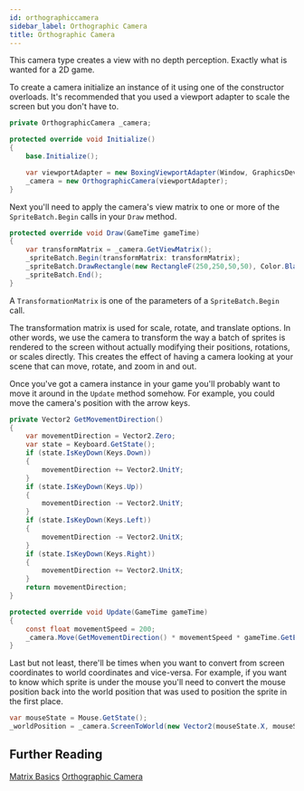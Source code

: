 ```yaml
---
id: orthographiccamera
sidebar_label: Orthographic Camera
title: Orthographic Camera
---
```


This camera type creates a view with no depth perception.  Exactly what is wanted for a 2D game.

To create a camera initialize an instance of it using one of the constructor overloads. It's recommended that you used a viewport adapter to scale the screen but you don't have to.
```csharp
private OrthographicCamera _camera;

protected override void Initialize()
{
    base.Initialize();

    var viewportAdapter = new BoxingViewportAdapter(Window, GraphicsDevice, 800, 480);
    _camera = new OrthographicCamera(viewportAdapter);
}
```

Next you'll need to apply the camera's view matrix to one or more of the `SpriteBatch.Begin` calls in your `Draw` method.
```csharp
protected override void Draw(GameTime gameTime)
{
    var transformMatrix = _camera.GetViewMatrix();
    _spriteBatch.Begin(transformMatrix: transformMatrix);
    _spriteBatch.DrawRectangle(new RectangleF(250,250,50,50), Color.Black, 1f);
    _spriteBatch.End();
}
```
A `TransformationMatrix` is one of the parameters of a `SpriteBatch.Begin` call.

The transformation matrix is used for scale, rotate, and translate options.
In other words, we use the camera to transform the way a batch of sprites is rendered to the screen without actually modifying their positions, rotations, or scales directly. This creates the effect of having a camera looking at your scene that can move, rotate, and zoom in and out.

Once you've got a camera instance in your game you'll probably want to move it around in the `Update` method somehow. For example, you could move the camera's position with the arrow keys.

```csharp
private Vector2 GetMovementDirection()
{
    var movementDirection = Vector2.Zero;
    var state = Keyboard.GetState();
    if (state.IsKeyDown(Keys.Down))
    {
        movementDirection += Vector2.UnitY;
    }
    if (state.IsKeyDown(Keys.Up))
    {
        movementDirection -= Vector2.UnitY;
    }
    if (state.IsKeyDown(Keys.Left))
    {
        movementDirection -= Vector2.UnitX;
    }
    if (state.IsKeyDown(Keys.Right))
    {
        movementDirection += Vector2.UnitX;
    }
    return movementDirection;
}

protected override void Update(GameTime gameTime)
{
    const float movementSpeed = 200;
    _camera.Move(GetMovementDirection() * movementSpeed * gameTime.GetElapsedSeconds());
}
```

Last but not least, there'll be times when you want to convert from screen coordinates to world coordinates and vice-versa.  For example, if you want to know which sprite is under the mouse you'll need to convert the mouse position back into the world position that was used to position the sprite in the first place.
```csharp
var mouseState = Mouse.GetState();
_worldPosition = _camera.ScreenToWorld(new Vector2(mouseState.X, mouseState.Y));
```

## Further Reading

[Matrix Basics](https://stevehazen.wordpress.com/2010/02/15/matrix-basics-how-to-step-away-from-storing-an-orientation-as-3-angles/)
[Orthographic Camera](https://en.wikipedia.org/wiki/Orthographic_projection)